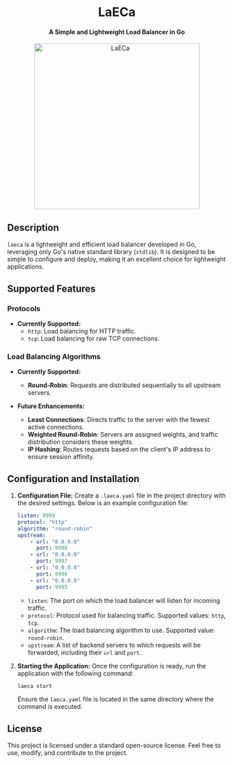 <div align="center">

# LaECa

#### A Simple and Lightweight Load Balancer in Go
  
<img src="https://res.cloudinary.com/dtr5bmnd0/image/upload/f_auto,q_auto/v1/LaECa/LaECa" alt="LaECa" width="380px" height="380px"/>
  
</div>

## Description
`laeca` is a lightweight and efficient load balancer developed in Go, leveraging only Go's native standard library (`stdlib`). It is designed to be simple to configure and deploy, making it an excellent choice for lightweight applications.

## Supported Features

### Protocols
- **Currently Supported:**
  - `http`: Load balancing for HTTP traffic.
  - `tcp`: Load balancing for raw TCP connections.

### Load Balancing Algorithms
- **Currently Supported:**
  - **Round-Robin**: Requests are distributed sequentially to all upstream servers.
  
- **Future Enhancements:**
  - **Least Connections**: Directs traffic to the server with the fewest active connections.
  - **Weighted Round-Robin**: Servers are assigned weights, and traffic distribution considers these weights.
  - **IP Hashing**: Routes requests based on the client's IP address to ensure session affinity.

## Configuration and Installation

1. **Configuration File:**
   Create a `.laeca.yaml` file in the project directory with the desired settings. Below is an example configuration file:

   ```yaml
   listen: 9999
   protocol: "http"
   algorithm: "round-robin"
   upstream:
       - url: "0.0.0.0"
         port: 9998
       - url: "0.0.0.0"
         port: 9997
       - url: "0.0.0.0"
         port: 9996
       - url: "0.0.0.0"
         port: 9995
   ```

   - `listen`: The port on which the load balancer will listen for incoming traffic.
   - `protocol`: Protocol used for balancing traffic. Supported values: `http`, `tcp`.
   - `algorithm`: The load balancing algorithm to use. Supported value: `round-robin`.
   - `upstream`: A list of backend servers to which requests will be forwarded, including their `url` and `port`.

2. **Starting the Application:**
   Once the configuration is ready, run the application with the following command:

   ```bash
   laeca start
   ```

   Ensure the `laeca.yaml` file is located in the same directory where the command is executed.

## License
This project is licensed under a standard open-source license. Feel free to use, modify, and contribute to the project.
